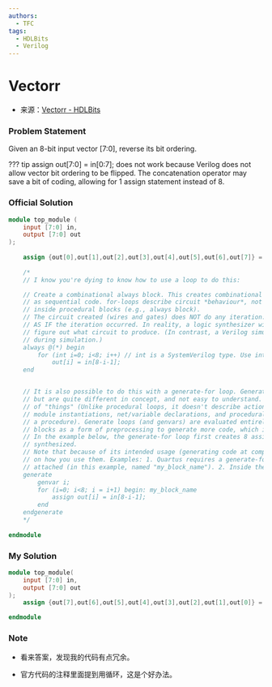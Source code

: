```yaml
---
authors:
  - TFC
tags:
  - HDLBits
  - Verilog
---
```

# Vectorr
- 来源：[Vectorr - HDLBits](https://hdlbits.01xz.net/wiki/Vectorr)

### Problem Statement
Given an 8-bit input vector [7:0], reverse its bit ordering.

??? tip
	assign out[7:0] = in[0:7]; does not work because Verilog does not allow vector bit ordering to be flipped.
	The concatenation operator may save a bit of coding, allowing for 1 assign statement instead of 8.

### Official Solution

```Verilog
module top_module (
	input [7:0] in,
	output [7:0] out
);
	
	assign {out[0],out[1],out[2],out[3],out[4],out[5],out[6],out[7]} = in;
	
	/*
	// I know you're dying to know how to use a loop to do this:

	// Create a combinational always block. This creates combinational logic that computes the same result
	// as sequential code. for-loops describe circuit *behaviour*, not *structure*, so they can only be used 
	// inside procedural blocks (e.g., always block).
	// The circuit created (wires and gates) does NOT do any iteration: It only produces the same result
	// AS IF the iteration occurred. In reality, a logic synthesizer will do the iteration at compile time to
	// figure out what circuit to produce. (In contrast, a Verilog simulator will execute the loop sequentially
	// during simulation.)
	always @(*) begin	
		for (int i=0; i<8; i++)	// int is a SystemVerilog type. Use integer for pure Verilog.
			out[i] = in[8-i-1];
	end


	// It is also possible to do this with a generate-for loop. Generate loops look like procedural for loops,
	// but are quite different in concept, and not easy to understand. Generate loops are used to make instantiations
	// of "things" (Unlike procedural loops, it doesn't describe actions). These "things" are assign statements,
	// module instantiations, net/variable declarations, and procedural blocks (things you can create when NOT inside 
	// a procedure). Generate loops (and genvars) are evaluated entirely at compile time. You can think of generate
	// blocks as a form of preprocessing to generate more code, which is then run though the logic synthesizer.
	// In the example below, the generate-for loop first creates 8 assign statements at compile time, which is then
	// synthesized.
	// Note that because of its intended usage (generating code at compile time), there are some restrictions
	// on how you use them. Examples: 1. Quartus requires a generate-for loop to have a named begin-end block
	// attached (in this example, named "my_block_name"). 2. Inside the loop body, genvars are read only.
	generate
		genvar i;
		for (i=0; i<8; i = i+1) begin: my_block_name
			assign out[i] = in[8-i-1];
		end
	endgenerate
	*/
	
endmodule
```

### My Solution

```Verilog
module top_module( 
    input [7:0] in,
    output [7:0] out
);
    assign {out[7],out[6],out[5],out[4],out[3],out[2],out[1],out[0]} = {in[0],in[1],in[2],in[3],in[4],in[5],in[6],in[7]};

endmodule
```

### Note

- 看来答案，发现我的代码有点冗余。

- 官方代码的注释里面提到用循环，这是个好办法。